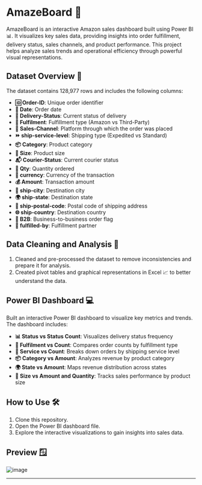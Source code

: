 # AmazeBoard 🚀

AmazeBoard is an interactive Amazon sales dashboard built using Power BI 📊. It visualizes key sales data, providing insights into order fulfillment, delivery status, sales channels, and product performance. This project helps analyze sales trends and operational efficiency through powerful visual representations.

## Dataset Overview 📝
The dataset contains 128,977 rows and includes the following columns:

- **🆔 Order-ID**: Unique order identifier
- **📅 Date**: Order date
- **🚚 Delivery-Status**: Current status of delivery
- **🏬 Fulfilment**: Fulfillment type (Amazon vs Third-Party)
- **🛒 Sales-Channel**: Platform through which the order was placed
- **⏩ ship-service-level**: Shipping type (Expedited vs Standard)
- **📦 Category**: Product category
- **📐 Size**: Product size
- **📬 Courier-Status**: Current courier status
- **🔢 Qty**: Quantity ordered
- **💱 currency**: Currency of the transaction
- **💰 Amount**: Transaction amount
- **🌆 ship-city**: Destination city
- **🌍 ship-state**: Destination state
- **📮 ship-postal-code**: Postal code of shipping address
- **🌐 ship-country**: Destination country
- **🏢 B2B**: Business-to-business order flag
- **🤝 fulfilled-by**: Fulfillment partner

## Data Cleaning and Analysis 🧹
1. Cleaned and pre-processed the dataset to remove inconsistencies and prepare it for analysis.
2. Created pivot tables and graphical representations in Excel 📈 to better understand the data.

## Power BI Dashboard 💻
Built an interactive Power BI dashboard to visualize key metrics and trends. The dashboard includes:

- **📊 Status vs Status Count**: Visualizes delivery status frequency
- **🏬 Fulfilment vs Count**: Compares order counts by fulfillment type
- **🚚 Service vs Count**: Breaks down orders by shipping service level
- **📦 Category vs Amount**: Analyzes revenue by product category
- **🌍 State vs Amount**: Maps revenue distribution across states
- **📐 Size vs Amount and Quantity**: Tracks sales performance by product size

## How to Use 🛠️
1. Clone this repository.
2. Open the Power BI dashboard file.
3. Explore the interactive visualizations to gain insights into sales data.

## Preview 🪟
![image](https://github.com/user-attachments/assets/99d795aa-ee62-4bb9-a6b0-375dbfb8d9d3)

---



